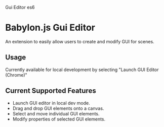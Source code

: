 Gui Editor es6

# Babylon.js Gui Editor

An extension to easily allow users to create and modify GUI for scenes.

## Usage
Currently available for local development by selecting "Launch GUI Editor (Chrome)"

## Current Supported Features

- Launch GUI editor in local dev mode.
- Drag and drop GUI elements onto a canvas.
- Select and move individual GUI elements.
- Modify properties of selected GUI elements.